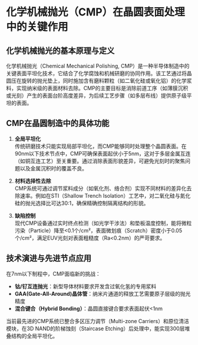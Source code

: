 # 化学机械抛光（CMP）在晶圆表面处理中的关键作用

## 化学机械抛光的基本原理与定义

化学机械抛光（Chemical Mechanical Polishing, CMP）是一种半导体制造中的关键表面平坦化技术，它结合了化学腐蚀和机械研磨的协同作用。该工艺通过将晶圆压在旋转的抛光垫上，同时施加含有磨料颗粒（如二氧化硅或氧化铝）的化学浆料，实现纳米级的表面材料去除。CMP的主要目标是消除前道工序（如薄膜沉积或光刻）产生的表面台阶高度差异，为后续工艺步骤（如多层布线）提供原子级平坦的表面。

## CMP在晶圆制造中的具体功能

1. **全局平坦化**  
   传统研磨技术只能实现局部平坦化，而CMP能够同时处理整个晶圆表面。在90nm以下技术节点中，CMP可确保表面起伏小于5nm，这对于多层金属互连（如铜互连工艺）至关重要。通过消除表面形貌差异，可避免光刻时的聚焦问题以及金属沉积时的覆盖不良。

2. **材料选择性去除**  
   CMP系统可通过调节浆料成分（如氧化剂、络合剂）实现不同材料的差异化去除速率。例如在STI（Shallow Trench Isolation）工艺中，对二氧化硅与氮化硅的抛光选择比可达30:1，确保精确控制隔离结构的形貌。

3. **缺陷控制**  
   现代CMP设备通过实时终点检测（如光学干涉法）和垫板温度控制，能将微粒污染（Particle）降至<0.1个/cm²，表面微划痕（Scratch）密度小于0.05个/cm²，满足EUV光刻对表面粗糙度（Ra<0.2nm）的严苛要求。

## 技术演进与先进节点应用

在7nm以下制程中，CMP面临新的挑战：
- **钴/钌互连抛光**：新型导体材料要求开发含过氧化氢的专用浆料
- **GAA(Gate-All-Around)晶体管**：纳米片通道的释放工艺需要原子层级的抛光精度
- **混合键合（Hybrid Bonding）**：晶圆直接键合要求表面起伏<1nm

当前最先进的CMP系统已整合多区压力调节（Multi-zone Carriers）和原位清洁模块，在3D NAND的阶梯蚀刻（Staircase Etching）后处理中，能实现300层堆叠结构的全局平坦化。